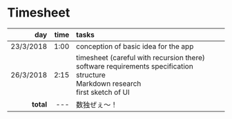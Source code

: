 # Timesheet
day | time | tasks
---:|---:|:---
23/3/2018 | 1:00 | conception of basic idea for the app
26/3/2018 | 2:15 | <span>timesheet (careful with recursion there)</br>software requirements specification structure<br/>Markdown research<br/>first sketch of UI</span>
**total** | --- |数独ぜぇ～！
